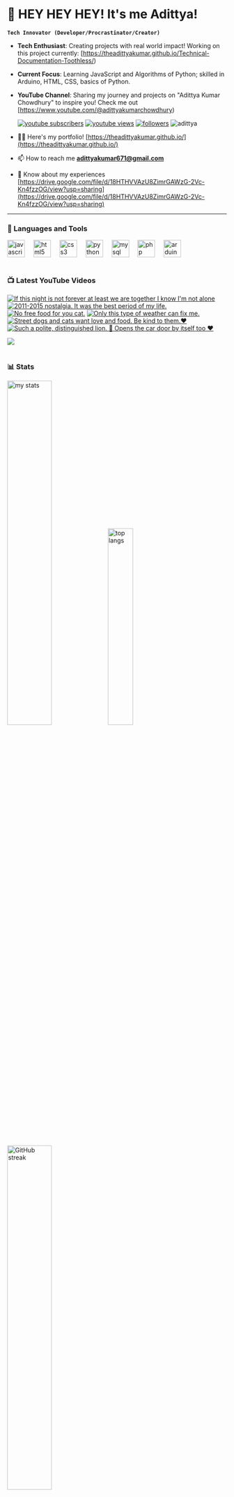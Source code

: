 # 👑 HEY HEY HEY! It's me Adittya!

**`Tech Innovator (Developer/Procrastinator/Creator)`**

- **Tech Enthusiast**: Creating projects with real world impact! Working on this project currently: [https://theadittyakumar.github.io/Technical-Documentation-Toothless/)
- **Current Focus**: Learning JavaScript and Algorithms of Python; skilled in Arduino, HTML, CSS, basics of Python.
- **YouTube Channel**: Sharing my journey and projects on "Adittya Kumar Chowdhury" to inspire you! Check me out [https://www.youtube.com/@adittyakumarchowdhury) 

   <p align="left">
      <a href="https://www.youtube.com/channel/UCu68HfYtlcXFI7kNhnSdspA?sub_confirmation=1">
         <img alt="youtube subscribers" title="Subscribe to my YouTube channel" src="https://custom-icon-badges.demolab.com/youtube/channel/subscribers/UCu68HfYtlcXFI7kNhnSdspA?color=%23E05D44&label=SUBSCRIBE&logo=video&logoColor=white&style=for-the-badge&labelColor=CE4630"/></a> 
      <a href="https://www.youtube.com/c/adittyakumarchowdhury">
         <img alt="youtube views" title="YouTube views" src="https://custom-icon-badges.demolab.com/youtube/channel/views/UCu68HfYtlcXFI7kNhnSdspA?color=%23E1AD0E&logo=eye&logoColor=white&style=for-the-badge&labelColor=C79600"/></a> 
      <a href="https://github.com/TheAdittyaKumar?tab=followers">
         <img alt="followers" title="Follow me on Github" src="https://custom-icon-badges.demolab.com/github/followers/TheAdittyaKumar?color=236ad3&labelColor=1155ba&style=for-the-badge&logo=person-add&label=Follow&logoColor=white"/></a>
      <img src="https://komarev.com/ghpvc/?username=TheAdittyaKumar&label=Profile%20views&color=0e75b6&style=flat" alt="adittya" />
   </p>


- 👨‍💻 Here's my portfolio! [https://theadittyakumar.github.io/](https://theadittyakumar.github.io/)

- 📫 How to reach me **adittyakumar671@gmail.com**

- 📄 Know about my experiences [https://drive.google.com/file/d/18HTHVVAzU8ZimrGAWzG-2Vc-Kn4fzzOG/view?usp=sharing](https://drive.google.com/file/d/18HTHVVAzU8ZimrGAWzG-2Vc-Kn4fzzOG/view?usp=sharing)

---

### 🧰 Languages and Tools

<div align="left">
  <img src="https://cdn.jsdelivr.net/gh/devicons/devicon/icons/javascript/javascript-original.svg" height="40" alt="javascript logo"  />
  <img width="12" />
  <img src="https://cdn.jsdelivr.net/gh/devicons/devicon/icons/html5/html5-original.svg" height="40" alt="html5 logo"  />
  <img width="12" />
  <img src="https://cdn.jsdelivr.net/gh/devicons/devicon/icons/css3/css3-original.svg" height="40" alt="css3 logo"  />
  <img width="12" />
  <img src="https://cdn.jsdelivr.net/gh/devicons/devicon/icons/python/python-original.svg" height="40" alt="python logo"  />
  <img width="12" />
  <img src="https://cdn.jsdelivr.net/gh/devicons/devicon/icons/mysql/mysql-original.svg" height="40" alt="mysql logo"  />
  <img width="12" />
  <img src="https://cdn.jsdelivr.net/gh/devicons/devicon/icons/php/php-original.svg" height="40" alt="php logo"  />
  <img width="12" />
  <img src="https://cdn.jsdelivr.net/gh/devicons/devicon/icons/arduino/arduino-original.svg" height="40" alt="arduino logo"  />
</div>


#

### 📺 Latest YouTube Videos

<!-- BEGIN YOUTUBE-CARDS -->
[![If this night is not forever at least we are together I know I'm not alone](https://ytcards.demolab.com/?id=nSLHEK8e3mE&title=If+this+night+is+not+forever+at+least+we+are+together+I+know+I%27m+not+alone&lang=en&timestamp=1744760311&background_color=%230d1117&title_color=%23ffffff&stats_color=%23dedede&max_title_lines=1&width=250&border_radius=5 "If this night is not forever at least we are together I know I'm not alone")](https://www.youtube.com/watch?v=nSLHEK8e3mE)
[![2011-2015 nostalgia. It was the best period of my life.](https://ytcards.demolab.com/?id=G5ATc8vfHDA&title=2011-2015+nostalgia.+It+was+the+best+period+of+my+life.&lang=en&timestamp=1744754794&background_color=%230d1117&title_color=%23ffffff&stats_color=%23dedede&max_title_lines=1&width=250&border_radius=5 "2011-2015 nostalgia. It was the best period of my life.")](https://www.youtube.com/watch?v=G5ATc8vfHDA)
[![No free food for you cat.](https://ytcards.demolab.com/?id=QZkNVnsknuU&title=No+free+food+for+you+cat.&lang=en&timestamp=1744747532&background_color=%230d1117&title_color=%23ffffff&stats_color=%23dedede&max_title_lines=1&width=250&border_radius=5 "No free food for you cat.")](https://www.youtube.com/watch?v=QZkNVnsknuU)
[![Only this type of weather can fix me.](https://ytcards.demolab.com/?id=0EqYS8FmC5c&title=Only+this+type+of+weather+can+fix+me.&lang=en&timestamp=1744737516&background_color=%230d1117&title_color=%23ffffff&stats_color=%23dedede&max_title_lines=1&width=250&border_radius=5 "Only this type of weather can fix me.")](https://www.youtube.com/watch?v=0EqYS8FmC5c)
[![Street dogs and cats want love and food. Be kind to them.❤️](https://ytcards.demolab.com/?id=ymdHRDmtPos&title=Street+dogs+and+cats+want+love+and+food.+Be+kind+to+them.%E2%9D%A4%EF%B8%8F&lang=en&timestamp=1744734171&background_color=%230d1117&title_color=%23ffffff&stats_color=%23dedede&max_title_lines=1&width=250&border_radius=5 "Street dogs and cats want love and food. Be kind to them.❤️")](https://www.youtube.com/watch?v=ymdHRDmtPos)
[![Such a polite, distinguished lion. 🦁 Opens the car door by itself too ❤️](https://ytcards.demolab.com/?id=yBJ1cXf3NJU&title=Such+a+polite%2C+distinguished+lion.+%F0%9F%A6%81+Opens+the+car+door+by+itself+too+%E2%9D%A4%EF%B8%8F&lang=en&timestamp=1744728908&background_color=%230d1117&title_color=%23ffffff&stats_color=%23dedede&max_title_lines=1&width=250&border_radius=5 "Such a polite, distinguished lion. 🦁 Opens the car door by itself too ❤️")](https://www.youtube.com/watch?v=yBJ1cXf3NJU)
<!-- END YOUTUBE-CARDS -->

[<img src="https://custom-icon-badges.demolab.com/badge/-Subscribe%20For%20More-red?style=for-the-badge&logo=video&logoColor=white"/>](https://www.youtube.com/channel/UCu68HfYtlcXFI7kNhnSdspA?sub_confirmation=1)

#

### 📊 Stats

<div align="left">
  <img alt="my stats" width="45%" src="https://github-readme-stats.vercel.app/api?username=TheAdittyaKumar&show_icons=true&hide_border=true&theme=vision-friendly-dark" />
  <img alt="top langs" width="34%" src="https://github-readme-stats.vercel.app/api/top-langs/?username=TheAdittyaKumar&layout=compact&hide_border=true&theme=vision-friendly-dark" />
  <img alt="GitHub streak" width="45%" src="https://github-readme-streak-stats.herokuapp.com/?user=TheAdittyaKumar&theme=vision-friendly-dark&hide_border=true" />

</div>



<!-- ![GitHub Streak](https://streak-stats.demolab.com?user=TheAdittyaKumar&theme=swift&border_radius=4.5) -->
#

